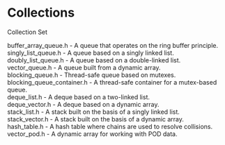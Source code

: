 # Collections
 Collection Set

 buffer_array_queue.h - A queue that operates on the ring buffer principle.  
 singly_list_queue.h - A queue based on a singly linked list.   
 doubly_list_queue.h - A queue based on a double-linked list.   
 vector_queue.h - A queue built from a dynamic array.   
 blocking_queue.h - Thread-safe queue based on mutexes.    
 blocking_queue_container.h - A thread-safe container for a mutex-based queue.    
 deque_list.h - A deque based on a two-linked list.    
 deque_vector.h - A deque based on a dynamic array.    
 stack_list.h - A stack built on the basis of a singly linked list.   
 stack_vector.h - A stack built on the basis of a dynamic array.   
 hash_table.h - A hash table where chains are used to resolve collisions.     
 vector_pod.h - A dynamic array for working with POD data.    
